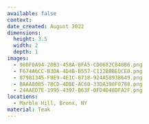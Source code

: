 ```yaml
---
available: false
context:
date_created: August 2022
dimensions:
  height: 3.5
  width: 2
  depth: 1
images:
  - 980F0A94-20B3-458A-8FA5-CD0682C840B6.png
  - F674A6CC-B3DA-4D4B-B557-C112BBBEDCE0.png
  - 87981345-F8E9-4E1C-8718-924A58938649.png
  - BAAA8085-78CD-4DBE-AC60-33DA390F0788.png
  - 24AAED7E-1995-4397-B63F-0FD4D48DFA2F.png
locations:
  - Marble Hill, Bronx, NY
material: Teak
---
```

